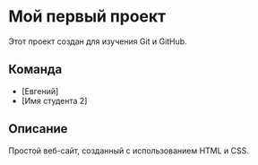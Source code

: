 # Мой первый проект

Этот проект создан для изучения Git и GitHub.

## Команда
- [Евгений]
- [Имя студента 2]

## Описание
Простой веб-сайт, созданный с использованием HTML и CSS.